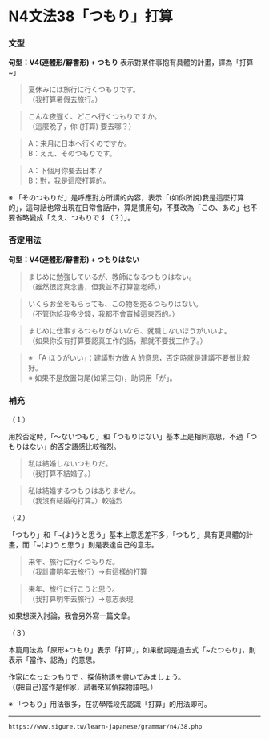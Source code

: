 # N4文法38「つもり」打算

### 文型

**句型：V4(連體形/辭書形) + つもり**
表示對某件事抱有具體的計畫，譯為「打算~」

>夏休みには旅行に行くつもりです。  
（我打算暑假去旅行。）

>こんな夜遅く、どこへ行くつもりですか。  
（這麼晚了，你 (打算) 要去哪？）

>A：来月に日本へ行くのですか。  
B：ええ、そのつもりです。

>A：下個月你要去日本？  
B：對，我是這麼打算的。

※ 「そのつもりだ」是呼應對方所講的內容，表示「(如你所說)我是這麼打算的」，這句話也常出現在日常會話中，算是慣用句，不要改為「この、あの」也不要省略變成「ええ、つもりです（？）」。

### 否定用法

**句型：V4(連體形/辭書形) + つもりはない**

>まじめに勉強しているが、教師になるつもりはない。  
（雖然很認真念書，但我並不打算當老師。）

>いくらお金をもらっても、この物を売るつもりはない。  
（不管你給我多少錢，我都不會賣掉這東西的。）

>まじめに仕事するつもりがないなら、就職しないほうがいいよ。  
（如果你沒有打算要認真工作的話，那就不要找工作了。）

>※ 「A ほうがいい」：建議對方做 A 的意思，否定時就是建議不要做比較好。  
※ 如果不是放置句尾(如第三句)，助詞用「が」。

### 補充

（１）

用於否定時，「～ないつもり」和「つもりはない」基本上是相同意思，不過「つもりはない」的否定語感比較強烈。

>私は結婚しないつもりだ。  
（我打算不結婚了。）

>私は結婚するつもりはありません。  
（我沒有結婚的打算。）較強烈

（２）

「つもり」和「~(よ)うと思う」基本上意思差不多，「つもり」具有更具體的計畫，而「~(よ)うと思う」則是表達自己的意志。

>来年、旅行に行くつもりだ。  
（我計畫明年去旅行）→有這樣的打算

>来年、旅行に行こうと思う。  
（我打算明年去旅行）→意志表現

如果想深入討論，我會另外寫一篇文章。

（３）

本篇用法為「原形+つもり」表示「打算」，如果動詞是過去式「~たつもり」，則表示「當作、認為」的意思。

作家になったつもりで    、探偵物語を書いてみましょう。  
（(把自己)當作是作家，試著來寫偵探物語吧。）

※ 「つもり」用法很多，在初學階段先認識「打算」的用法即可。

---
`https://www.sigure.tw/learn-japanese/grammar/n4/38.php`